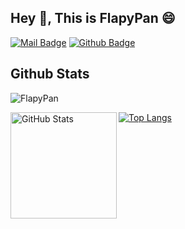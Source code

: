 ## Hey 👋, This is FlapyPan 😄

[![Mail Badge](https://img.shields.io/badge/-flapypan@gmail.com-c14438?style=flat&logo=Gmail&logoColor=white&link=mailto:flapypan@gmail.com)](mailto:flapypan@gmail.com) [![Github Badge](https://img.shields.io/badge/-FlapyPan-grey?style=flat&logo=github&logoColor=white&link=https://github.com/FlapyPan/)](https://www.github.com/FlapyPan/)

## Github Stats
<p align=left> <img src=https://komarev.com/ghpvc/?username=FlapyPan alt=FlapyPan /> </p>

<a href="https://github.com/FlapyPan">
  <img align="left" height="170" alt="GitHub Stats" src="https://github-readme-stats.vercel.app/api?username=FlapyPan&show_icons=true&include_all_commits=true" />
</a>
<a href="https://github.com/FlapyPan">
  <img align="center" alt="Top Langs" src="https://github-readme-stats.vercel.app/api/top-langs/?username=FlapyPan&layout=compact&hide=CSS" />
</a>
